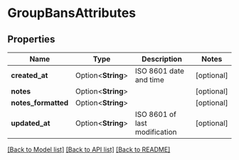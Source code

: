# GroupBansAttributes

## Properties

Name | Type | Description | Notes
------------ | ------------- | ------------- | -------------
**created_at** | Option<**String**> | ISO 8601 date and time | [optional]
**notes** | Option<**String**> |  | [optional]
**notes_formatted** | Option<**String**> |  | [optional]
**updated_at** | Option<**String**> | ISO 8601 of last modification | [optional]

[[Back to Model list]](../README.md#documentation-for-models) [[Back to API list]](../README.md#documentation-for-api-endpoints) [[Back to README]](../README.md)



